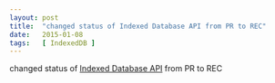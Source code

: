 ```yaml
---
layout: post
title:  "changed status of Indexed Database API from PR to REC"
date:   2015-01-08
tags:   [ IndexedDB ]
---
```


changed status of [Indexed Database API](/spec/IndexedDB) from PR to REC

